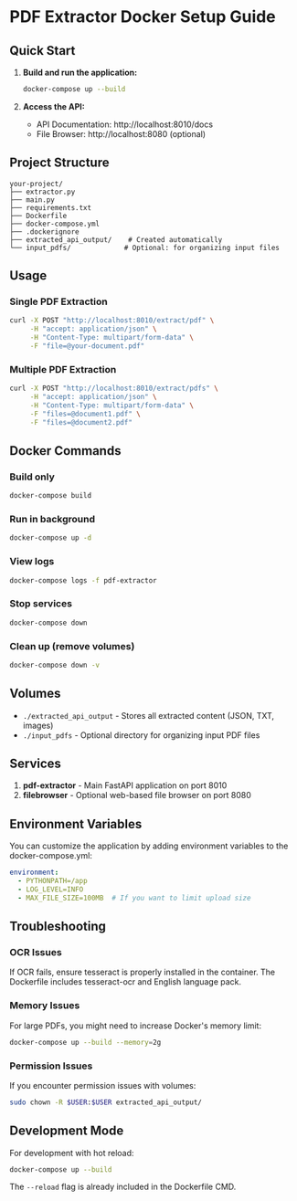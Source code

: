 # PDF Extractor Docker Setup Guide

## Quick Start

1. **Build and run the application:**
   ```bash
   docker-compose up --build
   ```

2. **Access the API:**
   - API Documentation: http://localhost:8010/docs
   - File Browser: http://localhost:8080 (optional)

## Project Structure
```
your-project/
├── extractor.py
├── main.py
├── requirements.txt
├── Dockerfile
├── docker-compose.yml
├── .dockerignore
├── extracted_api_output/    # Created automatically
└── input_pdfs/             # Optional: for organizing input files
```

## Usage

### Single PDF Extraction
```bash
curl -X POST "http://localhost:8010/extract/pdf" \
     -H "accept: application/json" \
     -H "Content-Type: multipart/form-data" \
     -F "file=@your-document.pdf"
```

### Multiple PDF Extraction
```bash
curl -X POST "http://localhost:8010/extract/pdfs" \
     -H "accept: application/json" \
     -H "Content-Type: multipart/form-data" \
     -F "files=@document1.pdf" \
     -F "files=@document2.pdf"
```

## Docker Commands

### Build only
```bash
docker-compose build
```

### Run in background
```bash
docker-compose up -d
```

### View logs
```bash
docker-compose logs -f pdf-extractor
```

### Stop services
```bash
docker-compose down
```

### Clean up (remove volumes)
```bash
docker-compose down -v
```

## Volumes

- `./extracted_api_output` - Stores all extracted content (JSON, TXT, images)
- `./input_pdfs` - Optional directory for organizing input PDF files

## Services

1. **pdf-extractor** - Main FastAPI application on port 8010
2. **filebrowser** - Optional web-based file browser on port 8080

## Environment Variables

You can customize the application by adding environment variables to the docker-compose.yml:

```yaml
environment:
  - PYTHONPATH=/app
  - LOG_LEVEL=INFO
  - MAX_FILE_SIZE=100MB  # If you want to limit upload size
```

## Troubleshooting

### OCR Issues
If OCR fails, ensure tesseract is properly installed in the container. The Dockerfile includes tesseract-ocr and English language pack.

### Memory Issues
For large PDFs, you might need to increase Docker's memory limit:
```bash
docker-compose up --build --memory=2g
```

### Permission Issues
If you encounter permission issues with volumes:
```bash
sudo chown -R $USER:$USER extracted_api_output/
```

## Development Mode

For development with hot reload:
```bash
docker-compose up --build
```

The `--reload` flag is already included in the Dockerfile CMD.